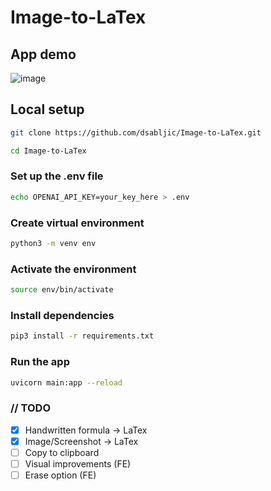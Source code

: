 # Image-to-LaTex

## App demo

![image](https://github.com/dsabljic/Image-to-LaTex/assets/83828394/98e8b449-1a59-45b3-aea6-d03123e28c19)

## Local setup

```sh
git clone https://github.com/dsabljic/Image-to-LaTex.git
```

```sh
cd Image-to-LaTex
```

### Set up the .env file

```sh
echo OPENAI_API_KEY=your_key_here > .env
```

### Create virtual environment
```sh
python3 -m venv env
```

### Activate the environment

```sh
source env/bin/activate
```

### Install dependencies
```sh
pip3 install -r requirements.txt
```

### Run the app

```sh
uvicorn main:app --reload
```

### // TODO
- [x] Handwritten formula -> LaTex
- [x] Image/Screenshot -> LaTex
- [ ] Copy to clipboard
- [ ] Visual improvements (FE)
- [ ] Erase option (FE)
